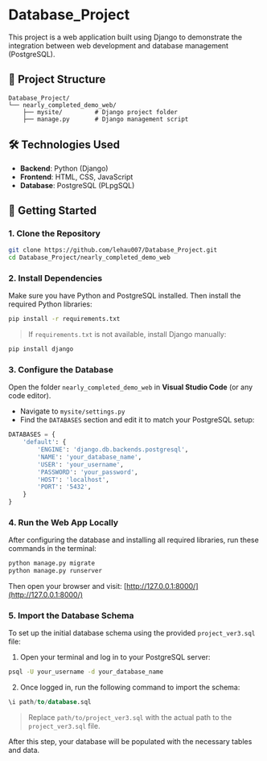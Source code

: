 
# Database_Project

This project is a web application built using Django to demonstrate the integration between web development and database management (PostgreSQL).

## 📁 Project Structure

```
Database_Project/
└── nearly_completed_demo_web/
    ├── mysite/         # Django project folder
    ├── manage.py       # Django management script
```

## 🛠️ Technologies Used

- **Backend**: Python (Django)
- **Frontend**: HTML, CSS, JavaScript
- **Database**: PostgreSQL (PLpgSQL)

## 🚀 Getting Started

### 1. Clone the Repository

```bash
git clone https://github.com/lehau007/Database_Project.git
cd Database_Project/nearly_completed_demo_web
```

### 2. Install Dependencies

Make sure you have Python and PostgreSQL installed. Then install the required Python libraries:

```bash
pip install -r requirements.txt
```

> If `requirements.txt` is not available, install Django manually:
```bash
pip install django
```

### 3. Configure the Database

Open the folder `nearly_completed_demo_web` in **Visual Studio Code** (or any code editor). 

- Navigate to `mysite/settings.py`
- Find the `DATABASES` section and edit it to match your PostgreSQL setup:

```python
DATABASES = {
    'default': {
        'ENGINE': 'django.db.backends.postgresql',
        'NAME': 'your_database_name',
        'USER': 'your_username',
        'PASSWORD': 'your_password',
        'HOST': 'localhost',
        'PORT': '5432',
    }
}
```

### 4. Run the Web App Locally

After configuring the database and installing all required libraries, run these commands in the terminal:

```bash
python manage.py migrate
python manage.py runserver
```

Then open your browser and visit: [http://127.0.0.1:8000/](http://127.0.0.1:8000/)


### 5. Import the Database Schema

To set up the initial database schema using the provided `project_ver3.sql` file:

1. Open your terminal and log in to your PostgreSQL server:

```bash
psql -U your_username -d your_database_name
```

2. Once logged in, run the following command to import the schema:

```sql
\i path/to/database.sql
```

> Replace `path/to/project_ver3.sql` with the actual path to the `project_ver3.sql` file.

After this step, your database will be populated with the necessary tables and data.

